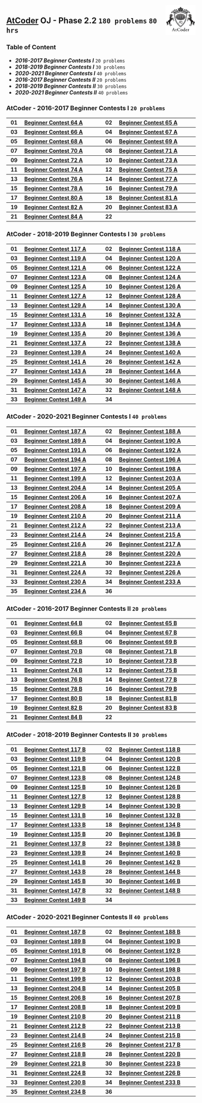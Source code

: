 <img align="right" width="80" src="/logos/atcoder.jpg">

## [AtCoder](https://atcoder.jp/) OJ - Phase 2.2 `180 problems` `80 hrs`

### Table of Content

- ***2016-2017 Beginner Contests I***      `20 problems`
- ***2018-2019 Beginner Contests I***      `30 problems`
- ***2020-2021 Beginner Contests I***      `40 problems`
- ***2016-2017 Beginner Contests II***     `20 problems`
- ***2018-2019 Beginner Contests II***     `30 problems`
- ***2020-2021 Beginner Contests II***     `40 problems`

### AtCoder - 2016-2017 Beginner Contests I `20 problems`

<table>
    <tbody>
        <tr>
            <th align="center" width="50px">01</th><th align="left" width="550px"><a href="https://atcoder.jp/contests/abc064/tasks/abc064_a">Beginner Contest 64 A</a></th>
            <th align="center" width="50px">02</th><th align="left" width="550px"><a href="https://atcoder.jp/contests/abc065/tasks/abc065_a">Beginner Contest 65 A</a></th>
        </tr>
        <tr>
            <th align="center" width="50px">03</th><th align="left" width="550px"><a href="https://atcoder.jp/contests/abc066/tasks/abc066_a">Beginner Contest 66 A</a></th>
            <th align="center" width="50px">04</th><th align="left" width="550px"><a href="https://atcoder.jp/contests/abc067/tasks/abc067_a">Beginner Contest 67 A</a></th>
        </tr>
        <tr>
            <th align="center" width="50px">05</th><th align="left" width="550px"><a href="https://atcoder.jp/contests/abc068/tasks/abc068_a">Beginner Contest 68 A</a></th>
            <th align="center" width="50px">06</th><th align="left" width="550px"><a href="https://atcoder.jp/contests/abc069/tasks/abc069_a">Beginner Contest 69 A</a></th>
        </tr>
        <tr>
            <th align="center" width="50px">07</th><th align="left" width="550px"><a href="https://atcoder.jp/contests/abc070/tasks/abc070_a">Beginner Contest 70 A</a></th>
            <th align="center" width="50px">08</th><th align="left" width="550px"><a href="https://atcoder.jp/contests/abc071/tasks/abc071_a">Beginner Contest 71 A</a></th>
        </tr>
        <tr>
            <th align="center" width="50px">09</th><th align="left" width="550px"><a href="https://atcoder.jp/contests/abc072/tasks/abc072_a">Beginner Contest 72 A</a></th>
            <th align="center" width="50px">10</th><th align="left" width="550px"><a href="https://atcoder.jp/contests/abc073/tasks/abc073_a">Beginner Contest 73 A</a></th>
        </tr>
        <tr>
            <th align="center" width="50px">11</th><th align="left" width="550px"><a href="https://atcoder.jp/contests/abc074/tasks/abc074_a">Beginner Contest 74 A</a></th>
            <th align="center" width="50px">12</th><th align="left" width="550px"><a href="https://atcoder.jp/contests/abc075/tasks/abc075_a">Beginner Contest 75 A</a></th>
        </tr>
        <tr>
            <th align="center" width="50px">13</th><th align="left" width="550px"><a href="https://atcoder.jp/contests/abc076/tasks/abc076_a">Beginner Contest 76 A</a></th>
            <th align="center" width="50px">14</th><th align="left" width="550px"><a href="https://atcoder.jp/contests/abc077/tasks/abc077_a">Beginner Contest 77 A</a></th>
        </tr>
        <tr>
            <th align="center" width="50px">15</th><th align="left" width="550px"><a href="https://atcoder.jp/contests/abc078/tasks/abc078_a">Beginner Contest 78 A</a></th>
            <th align="center" width="50px">16</th><th align="left" width="550px"><a href="https://atcoder.jp/contests/abc079/tasks/abc079_a">Beginner Contest 79 A</a></th>
        </tr>
        <tr>
            <th align="center" width="50px">17</th><th align="left" width="550px"><a href="https://atcoder.jp/contests/abc080/tasks/abc080_a">Beginner Contest 80 A</a></th>
            <th align="center" width="50px">18</th><th align="left" width="550px"><a href="https://atcoder.jp/contests/abc081/tasks/abc081_a">Beginner Contest 81 A</a></th>
        </tr>
        <tr>
            <th align="center" width="50px">19</th><th align="left" width="550px"><a href="https://atcoder.jp/contests/abc082/tasks/abc082_a">Beginner Contest 82 A</a></th>
            <th align="center" width="50px">20</th><th align="left" width="550px"><a href="https://atcoder.jp/contests/abc083/tasks/abc083_a">Beginner Contest 83 A</a></th>
        </tr>
        <tr>
            <th align="center" width="50px">21</th><th align="left" width="550px"><a href="https://atcoder.jp/contests/abc084/tasks/abc084_a">Beginner Contest 84 A</a></th>
            <th align="center" width="50px">22</th><th align="left" width="550px"><a href=""></a></th>
        </tr>
    </tbody>
</table>

### AtCoder - 2018-2019 Beginner Contests I `30 problems`

<table>
    <tbody>
        <tr>
            <th align="center" width="50px">01</th><th align="left" width="550px"><a href="https://atcoder.jp/contests/abc117/tasks/abc117_a">Beginner Contest 117 A</a></th>
            <th align="center" width="50px">02</th><th align="left" width="550px"><a href="https://atcoder.jp/contests/abc118/tasks/abc118_a">Beginner Contest 118 A</a></th>
        </tr>
        <tr>
            <th align="center" width="50px">03</th><th align="left" width="550px"><a href="https://atcoder.jp/contests/abc119/tasks/abc119_a">Beginner Contest 119 A</a></th>
            <th align="center" width="50px">04</th><th align="left" width="550px"><a href="https://atcoder.jp/contests/abc120/tasks/abc120_a">Beginner Contest 120 A</a></th>
        </tr>
        <tr>
            <th align="center" width="50px">05</th><th align="left" width="550px"><a href="https://atcoder.jp/contests/abc121/tasks/abc121_a">Beginner Contest 121 A</a></th>
            <th align="center" width="50px">06</th><th align="left" width="550px"><a href="https://atcoder.jp/contests/abc122/tasks/abc122_a">Beginner Contest 122 A</a></th>
        </tr>
        <tr>
            <th align="center" width="50px">07</th><th align="left" width="550px"><a href="https://atcoder.jp/contests/abc123/tasks/abc123_a">Beginner Contest 123 A</a></th>
            <th align="center" width="50px">08</th><th align="left" width="550px"><a href="https://atcoder.jp/contests/abc124/tasks/abc124_a">Beginner Contest 124 A</a></th>
        </tr>
        <tr>
            <th align="center" width="50px">09</th><th align="left" width="550px"><a href="https://atcoder.jp/contests/abc125/tasks/abc125_a">Beginner Contest 125 A</a></th>
            <th align="center" width="50px">10</th><th align="left" width="550px"><a href="https://atcoder.jp/contests/abc126/tasks/abc126_a">Beginner Contest 126 A</a></th>
        </tr>
        <tr>
            <th align="center" width="50px">11</th><th align="left" width="550px"><a href="https://atcoder.jp/contests/abc127/tasks/abc127_a">Beginner Contest 127 A</a></th>
            <th align="center" width="50px">12</th><th align="left" width="550px"><a href="https://atcoder.jp/contests/abc128/tasks/abc128_a">Beginner Contest 128 A</a></th>
        </tr>
        <tr>
            <th align="center" width="50px">13</th><th align="left" width="550px"><a href="https://atcoder.jp/contests/abc129/tasks/abc129_a">Beginner Contest 129 A</a></th>
            <th align="center" width="50px">14</th><th align="left" width="550px"><a href="https://atcoder.jp/contests/abc130/tasks/abc130_a">Beginner Contest 130 A</a></th>
        </tr>
        <tr>
            <th align="center" width="50px">15</th><th align="left" width="550px"><a href="https://atcoder.jp/contests/abc131/tasks/abc131_a">Beginner Contest 131 A</a></th>
            <th align="center" width="50px">16</th><th align="left" width="550px"><a href="https://atcoder.jp/contests/abc132/tasks/abc132_a">Beginner Contest 132 A</a></th>
        </tr>
        <tr>
            <th align="center" width="50px">17</th><th align="left" width="550px"><a href="https://atcoder.jp/contests/abc133/tasks/abc133_a">Beginner Contest 133 A</a></th>
            <th align="center" width="50px">18</th><th align="left" width="550px"><a href="https://atcoder.jp/contests/abc134/tasks/abc134_a">Beginner Contest 134 A</a></th>
        </tr>
        <tr>
            <th align="center" width="50px">19</th><th align="left" width="550px"><a href="https://atcoder.jp/contests/abc135/tasks/abc135_a">Beginner Contest 135 A</a></th>
            <th align="center" width="50px">20</th><th align="left" width="550px"><a href="https://atcoder.jp/contests/abc136/tasks/abc136_a">Beginner Contest 136 A</a></th>
        </tr>
        <tr>
            <th align="center" width="50px">21</th><th align="left" width="550px"><a href="https://atcoder.jp/contests/abc137/tasks/abc137_a">Beginner Contest 137 A</a></th>
            <th align="center" width="50px">22</th><th align="left" width="550px"><a href="https://atcoder.jp/contests/abc138/tasks/abc138_a">Beginner Contest 138 A</a></th>
        </tr>
        <tr>
            <th align="center" width="50px">23</th><th align="left" width="550px"><a href="https://atcoder.jp/contests/abc139/tasks/abc139_a">Beginner Contest 139 A</a></th>
            <th align="center" width="50px">24</th><th align="left" width="550px"><a href="https://atcoder.jp/contests/abc140/tasks/abc140_a">Beginner Contest 140 A</a></th>
        </tr>
        <tr>
            <th align="center" width="50px">25</th><th align="left" width="550px"><a href="https://atcoder.jp/contests/abc141/tasks/abc141_a">Beginner Contest 141 A</a></th>
            <th align="center" width="50px">26</th><th align="left" width="550px"><a href="https://atcoder.jp/contests/abc142/tasks/abc142_a">Beginner Contest 142 A</a></th>
        </tr>
        <tr>
            <th align="center" width="50px">27</th><th align="left" width="550px"><a href="https://atcoder.jp/contests/abc143/tasks/abc143_a">Beginner Contest 143 A</a></th>
            <th align="center" width="50px">28</th><th align="left" width="550px"><a href="https://atcoder.jp/contests/abc144/tasks/abc144_a">Beginner Contest 144 A</a></th>
        </tr>
        <tr>
            <th align="center" width="50px">29</th><th align="left" width="550px"><a href="https://atcoder.jp/contests/abc145/tasks/abc145_a">Beginner Contest 145 A</a></th>
            <th align="center" width="50px">30</th><th align="left" width="550px"><a href="https://atcoder.jp/contests/abc146/tasks/abc146_a">Beginner Contest 146 A</a></th>
        </tr>
        <tr>
            <th align="center" width="50px">31</th><th align="left" width="550px"><a href="https://atcoder.jp/contests/abc147/tasks/abc147_a">Beginner Contest 147 A</a></th>
            <th align="center" width="50px">32</th><th align="left" width="550px"><a href="https://atcoder.jp/contests/abc148/tasks/abc148_a">Beginner Contest 148 A</a></th>
        </tr>
        <tr>
            <th align="center" width="50px">33</th><th align="left" width="550px"><a href="https://atcoder.jp/contests/abc149/tasks/abc149_a">Beginner Contest 149 A</a></th>
            <th align="center" width="50px">34</th><th align="left" width="550px"><a href=""></a></th>
        </tr>
    </tbody>
</table>

### AtCoder - 2020-2021 Beginner Contests I `40 problems`

<table>
    <tbody>
        <tr>
            <th align="center" width="50px">01</th><th align="left" width="550px"><a href="https://atcoder.jp/contests/abc187/tasks/abc187_a">Beginner Contest 187 A</a></th>
            <th align="center" width="50px">02</th><th align="left" width="550px"><a href="https://atcoder.jp/contests/abc188/tasks/abc188_a">Beginner Contest 188 A</a></th>
        </tr>
        <tr>
            <th align="center" width="50px">03</th><th align="left" width="550px"><a href="https://atcoder.jp/contests/abc189/tasks/abc189_a">Beginner Contest 189 A</a></th>
            <th align="center" width="50px">04</th><th align="left" width="550px"><a href="https://atcoder.jp/contests/abc190/tasks/abc190_a">Beginner Contest 190 A</a></th>
        </tr>
        <tr>
            <th align="center" width="50px">05</th><th align="left" width="550px"><a href="https://atcoder.jp/contests/abc191/tasks/abc191_a">Beginner Contest 191 A</a></th>
            <th align="center" width="50px">06</th><th align="left" width="550px"><a href="https://atcoder.jp/contests/abc192/tasks/abc192_a">Beginner Contest 192 A</a></th>
        </tr>
        <tr>
            <th align="center" width="50px">07</th><th align="left" width="550px"><a href="https://atcoder.jp/contests/abc194/tasks/abc194_a">Beginner Contest 194 A</a></th>
            <th align="center" width="50px">08</th><th align="left" width="550px"><a href="https://atcoder.jp/contests/abc196/tasks/abc196_a">Beginner Contest 196 A</a></th>
        </tr>
        <tr>
            <th align="center" width="50px">09</th><th align="left" width="550px"><a href="https://atcoder.jp/contests/abc197/tasks/abc197_a">Beginner Contest 197 A</a></th>
            <th align="center" width="50px">10</th><th align="left" width="550px"><a href="https://atcoder.jp/contests/abc198/tasks/abc198_a">Beginner Contest 198 A</a></th>
        </tr>
        <tr>
            <th align="center" width="50px">11</th><th align="left" width="550px"><a href="https://atcoder.jp/contests/abc199/tasks/abc199_a">Beginner Contest 199 A</a></th>
            <th align="center" width="50px">12</th><th align="left" width="550px"><a href="https://atcoder.jp/contests/abc203/tasks/abc203_a">Beginner Contest 203 A</a></th>
        </tr>
        <tr>
            <th align="center" width="50px">13</th><th align="left" width="550px"><a href="https://atcoder.jp/contests/abc204/tasks/abc204_a">Beginner Contest 204 A</a></th>
            <th align="center" width="50px">14</th><th align="left" width="550px"><a href="https://atcoder.jp/contests/abc205/tasks/abc205_a">Beginner Contest 205 A</a></th>
        </tr>
        <tr>
            <th align="center" width="50px">15</th><th align="left" width="550px"><a href="https://atcoder.jp/contests/abc206/tasks/abc206_a">Beginner Contest 206 A</a></th>
            <th align="center" width="50px">16</th><th align="left" width="550px"><a href="https://atcoder.jp/contests/abc207/tasks/abc207_a">Beginner Contest 207 A</a></th>
        </tr>
        <tr>
            <th align="center" width="50px">17</th><th align="left" width="550px"><a href="https://atcoder.jp/contests/abc208/tasks/abc208_a">Beginner Contest 208 A</a></th>
            <th align="center" width="50px">18</th><th align="left" width="550px"><a href="https://atcoder.jp/contests/abc209/tasks/abc209_a">Beginner Contest 209 A</a></th>
        </tr>
        <tr>
            <th align="center" width="50px">19</th><th align="left" width="550px"><a href="https://atcoder.jp/contests/abc210/tasks/abc210_a">Beginner Contest 210 A</a></th>
            <th align="center" width="50px">20</th><th align="left" width="550px"><a href="https://atcoder.jp/contests/abc211/tasks/abc211_a">Beginner Contest 211 A</a></th>
        </tr>
        <tr>
            <th align="center" width="50px">21</th><th align="left" width="550px"><a href="https://atcoder.jp/contests/abc212/tasks/abc212_a">Beginner Contest 212 A</a></th>
            <th align="center" width="50px">22</th><th align="left" width="550px"><a href="https://atcoder.jp/contests/abc213/tasks/abc213_a">Beginner Contest 213 A</a></th>
        </tr>
        <tr>
            <th align="center" width="50px">23</th><th align="left" width="550px"><a href="https://atcoder.jp/contests/abc214/tasks/abc214_a">Beginner Contest 214 A</a></th>
            <th align="center" width="50px">24</th><th align="left" width="550px"><a href="https://atcoder.jp/contests/abc215/tasks/abc215_a">Beginner Contest 215 A</a></th>
        </tr>
        <tr>
            <th align="center" width="50px">25</th><th align="left" width="550px"><a href="https://atcoder.jp/contests/abc216/tasks/abc216_a">Beginner Contest 216 A</a></th>
            <th align="center" width="50px">26</th><th align="left" width="550px"><a href="https://atcoder.jp/contests/abc217/tasks/abc217_a">Beginner Contest 217 A</a></th>
        </tr>
        <tr>
            <th align="center" width="50px">27</th><th align="left" width="550px"><a href="https://atcoder.jp/contests/abc218/tasks/abc218_a">Beginner Contest 218 A</a></th>
            <th align="center" width="50px">28</th><th align="left" width="550px"><a href="https://atcoder.jp/contests/abc220/tasks/abc220_a">Beginner Contest 220 A</a></th>
        </tr>
        <tr>
            <th align="center" width="50px">29</th><th align="left" width="550px"><a href="https://atcoder.jp/contests/abc221/tasks/abc221_a">Beginner Contest 221 A</a></th>
            <th align="center" width="50px">30</th><th align="left" width="550px"><a href="https://atcoder.jp/contests/abc223/tasks/abc223_a">Beginner Contest 223 A</a></th>
        </tr>
        <tr>
            <th align="center" width="50px">31</th><th align="left" width="550px"><a href="https://atcoder.jp/contests/abc224/tasks/abc224_a">Beginner Contest 224 A</a></th>
            <th align="center" width="50px">32</th><th align="left" width="550px"><a href="https://atcoder.jp/contests/abc226/tasks/abc226_a">Beginner Contest 226 A</a></th>
        </tr>
        <tr>
            <th align="center" width="50px">33</th><th align="left" width="550px"><a href="https://atcoder.jp/contests/abc230/tasks/abc230_a">Beginner Contest 230 A</a></th>
            <th align="center" width="50px">34</th><th align="left" width="550px"><a href="https://atcoder.jp/contests/abc233/tasks/abc233_a">Beginner Contest 233 A</a></th>
        </tr>
        <tr>
            <th align="center" width="50px">35</th><th align="left" width="550px"><a href="https://atcoder.jp/contests/abc234/tasks/abc234_a">Beginner Contest 234 A</a></th>
            <th align="center" width="50px">36</th><th align="left" width="550px"><a href=""></a></th>
        </tr>
    </tbody>
</table>

### AtCoder - 2016-2017 Beginner Contests II `20 problems`

<table>
    <tbody>
        <tr>
            <th align="center" width="50px">01</th><th align="left" width="550px"><a href="https://atcoder.jp/contests/abc064/tasks/abc064_b">Beginner Contest 64 B</a></th>
            <th align="center" width="50px">02</th><th align="left" width="550px"><a href="https://atcoder.jp/contests/abc065/tasks/abc065_b">Beginner Contest 65 B</a></th>
        </tr>
        <tr>
            <th align="center" width="50px">03</th><th align="left" width="550px"><a href="https://atcoder.jp/contests/abc066/tasks/abc066_b">Beginner Contest 66 B</a></th>
            <th align="center" width="50px">04</th><th align="left" width="550px"><a href="https://atcoder.jp/contests/abc067/tasks/abc067_b">Beginner Contest 67 B</a></th>
        </tr>
        <tr>
            <th align="center" width="50px">05</th><th align="left" width="550px"><a href="https://atcoder.jp/contests/abc068/tasks/abc068_b">Beginner Contest 68 B</a></th>
            <th align="center" width="50px">06</th><th align="left" width="550px"><a href="https://atcoder.jp/contests/abc069/tasks/abc069_b">Beginner Contest 69 B</a></th>
        </tr>
        <tr>
            <th align="center" width="50px">07</th><th align="left" width="550px"><a href="https://atcoder.jp/contests/abc070/tasks/abc070_b">Beginner Contest 70 B</a></th>
            <th align="center" width="50px">08</th><th align="left" width="550px"><a href="https://atcoder.jp/contests/abc071/tasks/abc071_b">Beginner Contest 71 B</a></th>
        </tr>
        <tr>
            <th align="center" width="50px">09</th><th align="left" width="550px"><a href="https://atcoder.jp/contests/abc072/tasks/abc072_b">Beginner Contest 72 B</a></th>
            <th align="center" width="50px">10</th><th align="left" width="550px"><a href="https://atcoder.jp/contests/abc073/tasks/abc073_b">Beginner Contest 73 B</a></th>
        </tr>
        <tr>
            <th align="center" width="50px">11</th><th align="left" width="550px"><a href="https://atcoder.jp/contests/abc074/tasks/abc074_b">Beginner Contest 74 B</a></th>
            <th align="center" width="50px">12</th><th align="left" width="550px"><a href="https://atcoder.jp/contests/abc075/tasks/abc075_b">Beginner Contest 75 B</a></th>
        </tr>
        <tr>
            <th align="center" width="50px">13</th><th align="left" width="550px"><a href="https://atcoder.jp/contests/abc076/tasks/abc076_b">Beginner Contest 76 B</a></th>
            <th align="center" width="50px">14</th><th align="left" width="550px"><a href="https://atcoder.jp/contests/abc077/tasks/abc077_b">Beginner Contest 77 B</a></th>
        </tr>
        <tr>
            <th align="center" width="50px">15</th><th align="left" width="550px"><a href="https://atcoder.jp/contests/abc078/tasks/abc078_b">Beginner Contest 78 B</a></th>
            <th align="center" width="50px">16</th><th align="left" width="550px"><a href="https://atcoder.jp/contests/abc079/tasks/abc079_b">Beginner Contest 79 B</a></th>
        </tr>
        <tr>
            <th align="center" width="50px">17</th><th align="left" width="550px"><a href="https://atcoder.jp/contests/abc080/tasks/abc080_b">Beginner Contest 80 B</a></th>
            <th align="center" width="50px">18</th><th align="left" width="550px"><a href="https://atcoder.jp/contests/abc081/tasks/abc081_b">Beginner Contest 81 B</a></th>
        </tr>
        <tr>
            <th align="center" width="50px">19</th><th align="left" width="550px"><a href="https://atcoder.jp/contests/abc082/tasks/abc082_b">Beginner Contest 82 B</a></th>
            <th align="center" width="50px">20</th><th align="left" width="550px"><a href="https://atcoder.jp/contests/abc083/tasks/abc083_b">Beginner Contest 83 B</a></th>
        </tr>
        <tr>
            <th align="center" width="50px">21</th><th align="left" width="550px"><a href="https://atcoder.jp/contests/abc084/tasks/abc084_b">Beginner Contest 84 B</a></th>
            <th align="center" width="50px">22</th><th align="left" width="550px"><a href=""></a></th>
        </tr>
    </tbody>
</table>

### AtCoder - 2018-2019 Beginner Contests II `30 problems`

<table>
    <tbody>
        <tr>
            <th align="center" width="50px">01</th><th align="left" width="550px"><a href="https://atcoder.jp/contests/abc117/tasks/abc117_b">Beginner Contest 117 B</a></th>
            <th align="center" width="50px">02</th><th align="left" width="550px"><a href="https://atcoder.jp/contests/abc118/tasks/abc118_b">Beginner Contest 118 B</a></th>
        </tr>
        <tr>
            <th align="center" width="50px">03</th><th align="left" width="550px"><a href="https://atcoder.jp/contests/abc119/tasks/abc119_b">Beginner Contest 119 B</a></th>
            <th align="center" width="50px">04</th><th align="left" width="550px"><a href="https://atcoder.jp/contests/abc120/tasks/abc120_b">Beginner Contest 120 B</a></th>
        </tr>
        <tr>
            <th align="center" width="50px">05</th><th align="left" width="550px"><a href="https://atcoder.jp/contests/abc121/tasks/abc121_b">Beginner Contest 121 B</a></th>
            <th align="center" width="50px">06</th><th align="left" width="550px"><a href="https://atcoder.jp/contests/abc122/tasks/abc122_b">Beginner Contest 122 B</a></th>
        </tr>
        <tr>
            <th align="center" width="50px">07</th><th align="left" width="550px"><a href="https://atcoder.jp/contests/abc123/tasks/abc123_b">Beginner Contest 123 B</a></th>
            <th align="center" width="50px">08</th><th align="left" width="550px"><a href="https://atcoder.jp/contests/abc124/tasks/abc124_b">Beginner Contest 124 B</a></th>
        </tr>
        <tr>
            <th align="center" width="50px">09</th><th align="left" width="550px"><a href="https://atcoder.jp/contests/abc125/tasks/abc125_b">Beginner Contest 125 B</a></th>
            <th align="center" width="50px">10</th><th align="left" width="550px"><a href="https://atcoder.jp/contests/abc126/tasks/abc126_b">Beginner Contest 126 B</a></th>
        </tr>
        <tr>
            <th align="center" width="50px">11</th><th align="left" width="550px"><a href="https://atcoder.jp/contests/abc127/tasks/abc127_b">Beginner Contest 127 B</a></th>
            <th align="center" width="50px">12</th><th align="left" width="550px"><a href="https://atcoder.jp/contests/abc128/tasks/abc128_b">Beginner Contest 128 B</a></th>
        </tr>
        <tr>
            <th align="center" width="50px">13</th><th align="left" width="550px"><a href="https://atcoder.jp/contests/abc129/tasks/abc129_b">Beginner Contest 129 B</a></th>
            <th align="center" width="50px">14</th><th align="left" width="550px"><a href="https://atcoder.jp/contests/abc130/tasks/abc130_b">Beginner Contest 130 B</a></th>
        </tr>
        <tr>
            <th align="center" width="50px">15</th><th align="left" width="550px"><a href="https://atcoder.jp/contests/abc131/tasks/abc131_b">Beginner Contest 131 B</a></th>
            <th align="center" width="50px">16</th><th align="left" width="550px"><a href="https://atcoder.jp/contests/abc132/tasks/abc132_b">Beginner Contest 132 B</a></th>
        </tr>
        <tr>
            <th align="center" width="50px">17</th><th align="left" width="550px"><a href="https://atcoder.jp/contests/abc133/tasks/abc133_b">Beginner Contest 133 B</a></th>
            <th align="center" width="50px">18</th><th align="left" width="550px"><a href="https://atcoder.jp/contests/abc134/tasks/abc134_b">Beginner Contest 134 B</a></th>
        </tr>
        <tr>
            <th align="center" width="50px">19</th><th align="left" width="550px"><a href="https://atcoder.jp/contests/abc135/tasks/abc135_b">Beginner Contest 135 B</a></th>
            <th align="center" width="50px">20</th><th align="left" width="550px"><a href="https://atcoder.jp/contests/abc136/tasks/abc136_b">Beginner Contest 136 B</a></th>
        </tr>
        <tr>
            <th align="center" width="50px">21</th><th align="left" width="550px"><a href="https://atcoder.jp/contests/abc137/tasks/abc137_b">Beginner Contest 137 B</a></th>
            <th align="center" width="50px">22</th><th align="left" width="550px"><a href="https://atcoder.jp/contests/abc138/tasks/abc138_b">Beginner Contest 138 B</a></th>
        </tr>
        <tr>
            <th align="center" width="50px">23</th><th align="left" width="550px"><a href="https://atcoder.jp/contests/abc139/tasks/abc139_b">Beginner Contest 139 B</a></th>
            <th align="center" width="50px">24</th><th align="left" width="550px"><a href="https://atcoder.jp/contests/abc140/tasks/abc140_b">Beginner Contest 140 B</a></th>
        </tr>
        <tr>
            <th align="center" width="50px">25</th><th align="left" width="550px"><a href="https://atcoder.jp/contests/abc141/tasks/abc141_b">Beginner Contest 141 B</a></th>
            <th align="center" width="50px">26</th><th align="left" width="550px"><a href="https://atcoder.jp/contests/abc142/tasks/abc142_b">Beginner Contest 142 B</a></th>
        </tr>
        <tr>
            <th align="center" width="50px">27</th><th align="left" width="550px"><a href="https://atcoder.jp/contests/abc143/tasks/abc143_b">Beginner Contest 143 B</a></th>
            <th align="center" width="50px">28</th><th align="left" width="550px"><a href="https://atcoder.jp/contests/abc144/tasks/abc144_b">Beginner Contest 144 B</a></th>
        </tr>
        <tr>
            <th align="center" width="50px">29</th><th align="left" width="550px"><a href="https://atcoder.jp/contests/abc145/tasks/abc145_b">Beginner Contest 145 B</a></th>
            <th align="center" width="50px">30</th><th align="left" width="550px"><a href="https://atcoder.jp/contests/abc146/tasks/abc146_b">Beginner Contest 146 B</a></th>
        </tr>
        <tr>
            <th align="center" width="50px">31</th><th align="left" width="550px"><a href="https://atcoder.jp/contests/abc147/tasks/abc147_b">Beginner Contest 147 B</a></th>
            <th align="center" width="50px">32</th><th align="left" width="550px"><a href="https://atcoder.jp/contests/abc148/tasks/abc148_b">Beginner Contest 148 B</a></th>
        </tr>
        <tr>
            <th align="center" width="50px">33</th><th align="left" width="550px"><a href="https://atcoder.jp/contests/abc149/tasks/abc149_b">Beginner Contest 149 B</a></th>
            <th align="center" width="50px">34</th><th align="left" width="550px"><a href=""></a></th>
        </tr>
    </tbody>
</table>

### AtCoder - 2020-2021 Beginner Contests II `40 problems`

<table>
    <tbody>
        <tr>
            <th align="center" width="50px">01</th><th align="left" width="550px"><a href="https://atcoder.jp/contests/abc187/tasks/abc187_b">Beginner Contest 187 B</a></th>
            <th align="center" width="50px">02</th><th align="left" width="550px"><a href="https://atcoder.jp/contests/abc188/tasks/abc188_b">Beginner Contest 188 B</a></th>
        </tr>
        <tr>
            <th align="center" width="50px">03</th><th align="left" width="550px"><a href="https://atcoder.jp/contests/abc189/tasks/abc189_b">Beginner Contest 189 B</a></th>
            <th align="center" width="50px">04</th><th align="left" width="550px"><a href="https://atcoder.jp/contests/abc190/tasks/abc190_b">Beginner Contest 190 B</a></th>
        </tr>
        <tr>
            <th align="center" width="50px">05</th><th align="left" width="550px"><a href="https://atcoder.jp/contests/abc191/tasks/abc191_b">Beginner Contest 191 B</a></th>
            <th align="center" width="50px">06</th><th align="left" width="550px"><a href="https://atcoder.jp/contests/abc192/tasks/abc192_b">Beginner Contest 192 B</a></th>
        </tr>
        <tr>
            <th align="center" width="50px">07</th><th align="left" width="550px"><a href="https://atcoder.jp/contests/abc194/tasks/abc194_b">Beginner Contest 194 B</a></th>
            <th align="center" width="50px">08</th><th align="left" width="550px"><a href="https://atcoder.jp/contests/abc196/tasks/abc196_b">Beginner Contest 196 B</a></th>
        </tr>
        <tr>
            <th align="center" width="50px">09</th><th align="left" width="550px"><a href="https://atcoder.jp/contests/abc197/tasks/abc197_b">Beginner Contest 197 B</a></th>
            <th align="center" width="50px">10</th><th align="left" width="550px"><a href="https://atcoder.jp/contests/abc198/tasks/abc198_b">Beginner Contest 198 B</a></th>
        </tr>
        <tr>
            <th align="center" width="50px">11</th><th align="left" width="550px"><a href="https://atcoder.jp/contests/abc199/tasks/abc199_b">Beginner Contest 199 B</a></th>
            <th align="center" width="50px">12</th><th align="left" width="550px"><a href="https://atcoder.jp/contests/abc203/tasks/abc203_b">Beginner Contest 203 B</a></th>
        </tr>
        <tr>
            <th align="center" width="50px">13</th><th align="left" width="550px"><a href="https://atcoder.jp/contests/abc204/tasks/abc204_b">Beginner Contest 204 B</a></th>
            <th align="center" width="50px">14</th><th align="left" width="550px"><a href="https://atcoder.jp/contests/abc205/tasks/abc205_b">Beginner Contest 205 B</a></th>
        </tr>
        <tr>
            <th align="center" width="50px">15</th><th align="left" width="550px"><a href="https://atcoder.jp/contests/abc206/tasks/abc206_b">Beginner Contest 206 B</a></th>
            <th align="center" width="50px">16</th><th align="left" width="550px"><a href="https://atcoder.jp/contests/abc207/tasks/abc207_b">Beginner Contest 207 B</a></th>
        </tr>
        <tr>
            <th align="center" width="50px">17</th><th align="left" width="550px"><a href="https://atcoder.jp/contests/abc208/tasks/abc208_b">Beginner Contest 208 B</a></th>
            <th align="center" width="50px">18</th><th align="left" width="550px"><a href="https://atcoder.jp/contests/abc209/tasks/abc209_b">Beginner Contest 209 B</a></th>
        </tr>
        <tr>
            <th align="center" width="50px">19</th><th align="left" width="550px"><a href="https://atcoder.jp/contests/abc210/tasks/abc210_b">Beginner Contest 210 B</a></th>
            <th align="center" width="50px">20</th><th align="left" width="550px"><a href="https://atcoder.jp/contests/abc211/tasks/abc211_b">Beginner Contest 211 B</a></th>
        </tr>
        <tr>
            <th align="center" width="50px">21</th><th align="left" width="550px"><a href="https://atcoder.jp/contests/abc212/tasks/abc212_b">Beginner Contest 212 B</a></th>
            <th align="center" width="50px">22</th><th align="left" width="550px"><a href="https://atcoder.jp/contests/abc213/tasks/abc213_b">Beginner Contest 213 B</a></th>
        </tr>
        <tr>
            <th align="center" width="50px">23</th><th align="left" width="550px"><a href="https://atcoder.jp/contests/abc214/tasks/abc214_b">Beginner Contest 214 B</a></th>
            <th align="center" width="50px">24</th><th align="left" width="550px"><a href="https://atcoder.jp/contests/abc215/tasks/abc215_b">Beginner Contest 215 B</a></th>
        </tr>
        <tr>
            <th align="center" width="50px">25</th><th align="left" width="550px"><a href="https://atcoder.jp/contests/abc216/tasks/abc216_b">Beginner Contest 216 B</a></th>
            <th align="center" width="50px">26</th><th align="left" width="550px"><a href="https://atcoder.jp/contests/abc217/tasks/abc217_b">Beginner Contest 217 B</a></th>
        </tr>
        <tr>
            <th align="center" width="50px">27</th><th align="left" width="550px"><a href="https://atcoder.jp/contests/abc218/tasks/abc218_b">Beginner Contest 218 B</a></th>
            <th align="center" width="50px">28</th><th align="left" width="550px"><a href="https://atcoder.jp/contests/abc220/tasks/abc220_b">Beginner Contest 220 B</a></th>
        </tr>
        <tr>
            <th align="center" width="50px">29</th><th align="left" width="550px"><a href="https://atcoder.jp/contests/abc221/tasks/abc221_b">Beginner Contest 221 B</a></th>
            <th align="center" width="50px">30</th><th align="left" width="550px"><a href="https://atcoder.jp/contests/abc223/tasks/abc223_b">Beginner Contest 223 B</a></th>
        </tr>
        <tr>
            <th align="center" width="50px">31</th><th align="left" width="550px"><a href="https://atcoder.jp/contests/abc224/tasks/abc224_b">Beginner Contest 224 B</a></th>
            <th align="center" width="50px">32</th><th align="left" width="550px"><a href="https://atcoder.jp/contests/abc226/tasks/abc226_b">Beginner Contest 226 B</a></th>
        </tr>
        <tr>
            <th align="center" width="50px">33</th><th align="left" width="550px"><a href="https://atcoder.jp/contests/abc230/tasks/abc230_b">Beginner Contest 230 B</a></th>
            <th align="center" width="50px">34</th><th align="left" width="550px"><a href="https://atcoder.jp/contests/abc233/tasks/abc233_b">Beginner Contest 233 B</a></th>
        </tr>
        <tr>
            <th align="center" width="50px">35</th><th align="left" width="550px"><a href="https://atcoder.jp/contests/abc234/tasks/abc234_b">Beginner Contest 234 B</a></th>
            <th align="center" width="50px">36</th><th align="left" width="550px"><a href=""></a></th>
        </tr>
    </tbody>
</table>
